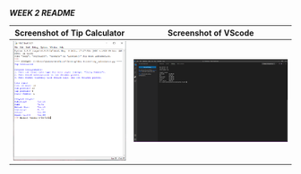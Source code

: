 ***WEEK 2 README***

Screenshot of Tip Calculator            |  Screenshot of VScode            
:-------------------------:|:-------------------------:
![tip_calculator_IDLE Screenshot](img/tip_calculator_IDLE.png)  |  ![VS_code](img/tip_calculator_VScode.png)  
